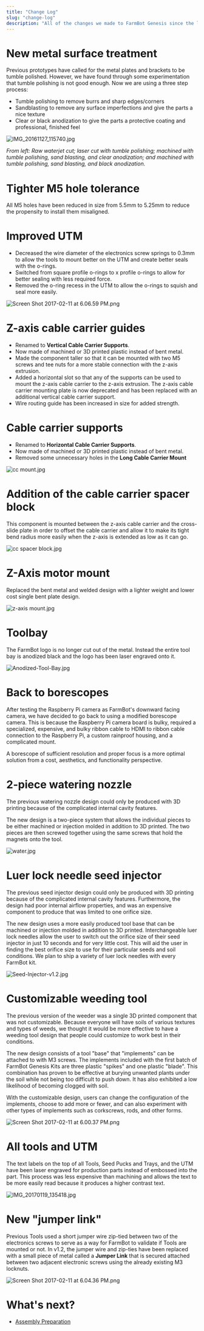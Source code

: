 ```yaml
---
title: "Change Log"
slug: "change-log"
description: "All of the changes we made to FarmBot Genesis since the last version"
---
```


# New metal surface treatment
Previous prototypes have called for the metal plates and brackets to be tumble polished. However, we have found through some experimentation that tumble polishing is not good enough. Now we are using a three step process:
  * Tumble polishing to remove burrs and sharp edges/corners
  * Sandblasting to remove any surface imperfections and give the parts a nice texture
  * Clear or black anodization to give the parts a protective coating and professional, finished feel

![IMG_20161127_115740.jpg](_images/IMG_20161127_115740.jpg)

_From left: Raw waterjet cut; laser cut with tumble polishing; machined with tumble polishing, sand blasting, and clear anodization; and machined with tumble polishing, sand blasting, and black anodization._

# Tighter M5 hole tolerance
All M5 holes have been reduced in size from 5.5mm to 5.25mm to reduce the propensity to install them misaligned.

# Improved UTM
* Decreased the wire diameter of the electronics screw springs to 0.3mm to allow the tools to mount better on the UTM and create better seals with the o-rings.
* Switched from square profile o-rings to x profile o-rings to allow for better sealing with less required force.
* Removed the o-ring recess in the UTM to allow the o-rings to squish and seal more easily.

![Screen Shot 2017-02-11 at 6.06.59 PM.png](_images/Screen_Shot_2017-02-11_at_6.06.59_PM.png)

# Z-axis cable carrier guides
* Renamed to **Vertical Cable Carrier Supports**.
* Now made of machined or 3D printed plastic instead of bent metal.
* Made the component taller so that it can be mounted with two M5 screws and tee nuts for a more stable connection with the z-axis extrusion.
* Added a horizontal slot so that any of the supports can be used to mount the z-axis cable carrier to the z-axis extrusion. The z-axis cable carrier mounting plate is now deprecated and has been replaced with an additional vertical cable carrier support.
* Wire routing guide has been increased in size for added strength.

# Cable carrier supports
* Renamed to **Horizontal Cable Carrier Supports**.
* Now made of machined or 3D printed plastic instead of bent metal.
* Removed some unnecessary holes in the **Long Cable Carrier Mount**

![cc mount.jpg](_images/cc_mount.jpg)

# Addition of the cable carrier spacer block
This component is mounted between the z-axis cable carrier and the cross-slide plate in order to offset the cable carrier and allow it to make its tight bend radius more easily when the z-axis is extended as low as it can go.

![cc spacer block.jpg](_images/cc_spacer_block.jpg)

# Z-Axis motor mount
Replaced the bent metal and welded design with a lighter weight and lower cost single bent plate design.

![z-axis mount.jpg](_images/z-axis_mount.jpg)

# Toolbay
The FarmBot logo is no longer cut out of the metal. Instead the entire tool bay is anodized black and the logo has been laser engraved onto it.

![Anodized-Tool-Bay.jpg](_images/Anodized-Tool-Bay.jpg)

# Back to borescopes
After testing the Raspberry Pi camera as FarmBot's downward facing camera, we have decided to go back to using a modified borescope camera. This is because the Raspberry Pi camera board is bulky, required a specialized, expensive, and bulky ribbon cable to HDMI to ribbon cable connection to the Raspberry Pi, a custom rainproof housing, and a complicated mount.

A borescope of sufficient resolution and proper focus is a more optimal solution from a cost, aesthetics, and functionality perspective.

# 2-piece watering nozzle
The previous watering nozzle design could only be produced with 3D printing because of the complicated internal cavity features.

The new design is a two-piece system that allows the individual pieces to be either machined or injection molded in addition to 3D printed. The two pieces are then screwed together using the same screws that hold the magnets onto the tool.

![water.jpg](_images/water.jpg)

# Luer lock needle seed injector
The previous seed injector design could only be produced with 3D printing because of the complicated internal cavity features. Furthermore, the design had poor internal airflow properties, and was an expensive component to produce that was limited to one orifice size.

The new design uses a more easily produced tool base that can be machined or injection molded in addition to 3D printed. Interchangeable luer lock needles allow the user to switch out the orifice size of their seed injector in just 10 seconds and for very little cost. This will aid the user in finding the best orifice size to use for their particular seeds and soil conditions. We plan to ship a variety of luer lock needles with every FarmBot kit.

![Seed-Injector-v1.2.jpg](_images/Seed-Injector-v1.2.jpg)

# Customizable weeding tool
The previous version of the weeder was a single 3D printed component that was not customizable. Because everyone will have soils of various textures and types of weeds, we thought it would be more effective to have a weeding tool design that people could customize to work best in their conditions.

The new design consists of a tool "base" that "implements" can be attached to with M3 screws. The implements included with the first batch of FarmBot Genesis Kits are three plastic "spikes" and one plastic "blade". This combination has proven to be effective at burying unwanted plants under the soil while not being too difficult to push down. It has also exhibited a low likelihood of becoming clogged with soil.

With the customizable design, users can change the configuration of the implements, choose to add more or fewer, and can also experiment with other types of implements such as corkscrews, rods, and other forms.

![Screen Shot 2017-02-11 at 6.00.37 PM.png](_images/Screen_Shot_2017-02-11_at_6.00.37_PM.png)

# All tools and UTM
The text labels on the top of all Tools, Seed Pucks and Trays, and the UTM have been laser engraved for production parts instead of embossed into the part. This process was less expensive than machining and allows the text to be more easily read because it produces a higher contrast text.

![IMG_20170119_135418.jpg](_images/IMG_20170119_135418.jpg)

# New "jumper link"
Previous Tools used a short jumper wire zip-tied between two of the electronics screws to serve as a way for FarmBot to validate if Tools are mounted or not. In v1.2, the jumper wire and zip-ties have been replaced with a small piece of metal called a **Jumper Link** that is secured attached between two adjacent electronic screws using the already existing M3 locknuts.

![Screen Shot 2017-02-11 at 6.04.36 PM.png](_images/Screen_Shot_2017-02-11_at_6.04.36_PM.png)


# What's next?

 * [Assembly Preparation](assembly-preparation.md)
